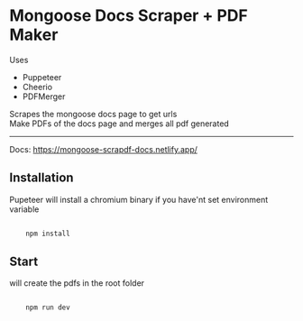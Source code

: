 # Mongoose Docs Scraper + PDF Maker

Uses
- Puppeteer
- Cheerio
- PDFMerger

Scrapes the mongoose docs page to get urls
</br>
Make PDFs of the docs page and merges all pdf generated

----


Docs: https://mongoose-scrapdf-docs.netlify.app/


## Installation
Pupeteer will install a chromium binary if you have'nt set environment variable
```bash

    npm install

```

## Start
will create the pdfs in the root folder
```bash

    npm run dev

```